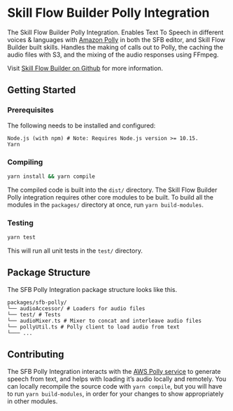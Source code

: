 # Skill Flow Builder Polly Integration

The Skill Flow Builder Polly Integration. Enables Text To Speech in different
voices & languages with [Amazon Polly](https://aws.amazon.com/polly/) in both
the SFB editor, and Skill Flow Builder built skills. Handles the making of
calls out to Polly, the caching the audio files with S3, and the mixing of the
audio responses using FFmpeg.

Visit [Skill Flow Builder on Github](https://github.com/alexa-games/skill-flow-builder)
for more information.

## Getting Started

### Prerequisites

The following needs to be installed and configured:

```preformatted
Node.js (with npm) # Note: Requires Node.js version >= 10.15.
Yarn
```

### Compiling

```sh
yarn install && yarn compile
```

The compiled code is built into the `dist/` directory. The Skill Flow Builder
Polly integration requires other core modules to be built. To build all the
modules in the `packages/` directory at once, run `yarn build-modules`.

### Testing

```sh
yarn test
```

This will run all unit tests in the `test/` directory.

## Package Structure

The SFB Polly Integration package structure looks like this.

```preformatted
packages/sfb-polly/
└── audioAccessor/ # Loaders for audio files
└── test/ # Tests
└── audioMixer.ts # Mixer to concat and interleave audio files
└── pollyUtil.ts # Polly client to load audio from text
└─── ...
```

## Contributing

The SFB Polly Integration interacts with the [AWS Polly service](https://aws.amazon.com/polly/)
to generate speech from text, and helps with loading it’s audio locally and
remotely. You can locally recompile the source code with `yarn compile`, but you
will have to run `yarn build-modules`, in order for your changes to show
appropriately in other modules.
